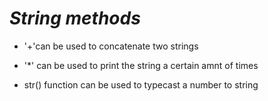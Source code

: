_String methods_
==

- '+'can be used to concatenate two strings
- '*' can be used to print the string a certain amnt of times

- str() function can be used to typecast a number to string